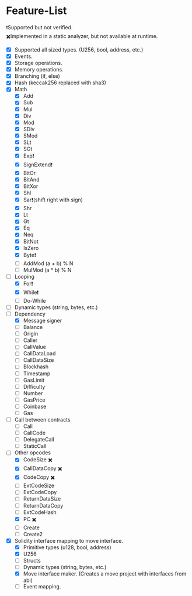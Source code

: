# Feature-List

❗Supported but not verified.\
✖️️Implemented in a static analyzer, but not available at runtime.

- [x] Supported all sized types. (U256, bool, address, etc.)
- [x] Events.
- [x] Storage operations.
- [x] Memory operations.
- [x] Branching (if, else)
- [x] Hash (keccak256 replaced with sha3)
- [x] Math
    - [x] Add
    - [x] Sub
    - [x] Mul
    - [x] Div
    - [x] Mod
    - [x] SDiv
    - [x] SMod
    - [x] SLt
    - [x] SGt
    - [x] Exp❗
    - [x] SignExtend❗
    - [x] BitOr
    - [x] BitAnd
    - [x] BitXor
    - [x] Shl
    - [x] Sar❗(shift right with sign)
    - [x] Shr
    - [x] Lt
    - [x] Gt
    - [x] Eq
    - [x] Neq
    - [x] BitNot
    - [x] IsZero
    - [x] Byte❗
    - [ ] AddMod (a + b) % N
    - [ ] MulMod (a * b) % N
- [ ] Looping
    - [x] For❗
    - [x] While❗
    - [ ] Do-While
- [ ] Dynamic types (string, bytes, etc.)
- [ ] Dependency
    - [x] Message signer
    - [ ] Balance
    - [ ] Origin
    - [ ] Caller
    - [ ] CallValue
    - [ ] CallDataLoad
    - [ ] CallDataSize
    - [ ] Blockhash
    - [ ] Timestamp
    - [ ] GasLimit
    - [ ] Difficulty
    - [ ] Number
    - [ ] GasPrice
    - [ ] Coinbase
    - [ ] Gas
- [ ] Call between contracts
    - [ ] Call
    - [ ] CallCode
    - [ ] DelegateCall
    - [ ] StaticCall
- [ ] Other opcodes
    - [x] CodeSize ✖️️
    - [x] CallDataCopy ✖️️
    - [x] CodeCopy ✖️️
    - [ ] ExtCodeSize
    - [ ] ExtCodeCopy
    - [ ] ReturnDataSize
    - [ ] ReturnDataCopy
    - [ ] ExtCodeHash
    - [x] PC ✖️️
    - [ ] Create
    - [ ] Create2
- [x] Solidity interface mapping to move interface.
    - [x] Primitive types (u128, bool, address)
    - [x] U256
    - [ ] Structs
    - [ ] Dynamic types (string, bytes, etc.)
    - [x] Move interface maker. (Creates a move project with interfaces from abi)
    - [ ] Event mapping.